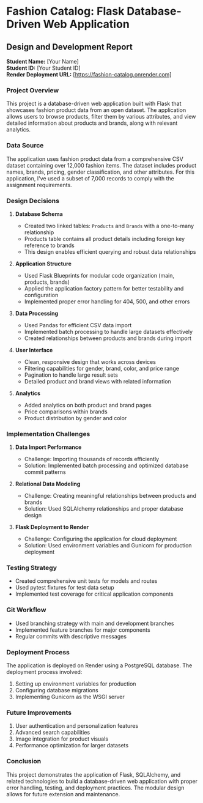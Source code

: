 # Fashion Catalog: Flask Database-Driven Web Application

## Design and Development Report

**Student Name:** [Your Name]  
**Student ID:** [Your Student ID]  
**Render Deployment URL:** [https://fashion-catalog.onrender.com]

### Project Overview

This project is a database-driven web application built with Flask that showcases fashion product data from an open dataset. The application allows users to browse products, filter them by various attributes, and view detailed information about products and brands, along with relevant analytics.

### Data Source

The application uses fashion product data from a comprehensive CSV dataset containing over 12,000 fashion items. The dataset includes product names, brands, pricing, gender classification, and other attributes. For this application, I've used a subset of 7,000 records to comply with the assignment requirements.

### Design Decisions

1. **Database Schema**
   - Created two linked tables: `Products` and `Brands` with a one-to-many relationship
   - Products table contains all product details including foreign key reference to brands
   - This design enables efficient querying and robust data relationships

2. **Application Structure**
   - Used Flask Blueprints for modular code organization (main, products, brands)
   - Applied the application factory pattern for better testability and configuration
   - Implemented proper error handling for 404, 500, and other errors

3. **Data Processing**
   - Used Pandas for efficient CSV data import
   - Implemented batch processing to handle large datasets effectively
   - Created relationships between products and brands during import

4. **User Interface**
   - Clean, responsive design that works across devices
   - Filtering capabilities for gender, brand, color, and price range
   - Pagination to handle large result sets
   - Detailed product and brand views with related information

5. **Analytics**
   - Added analytics on both product and brand pages
   - Price comparisons within brands
   - Product distribution by gender and color

### Implementation Challenges

1. **Data Import Performance**
   - Challenge: Importing thousands of records efficiently
   - Solution: Implemented batch processing and optimized database commit patterns

2. **Relational Data Modeling**
   - Challenge: Creating meaningful relationships between products and brands
   - Solution: Used SQLAlchemy relationships and proper database design

3. **Flask Deployment to Render**
   - Challenge: Configuring the application for cloud deployment
   - Solution: Used environment variables and Gunicorn for production deployment

### Testing Strategy

- Created comprehensive unit tests for models and routes
- Used pytest fixtures for test data setup
- Implemented test coverage for critical application components

### Git Workflow

- Used branching strategy with main and development branches
- Implemented feature branches for major components
- Regular commits with descriptive messages

### Deployment Process

The application is deployed on Render using a PostgreSQL database. The deployment process involved:

1. Setting up environment variables for production
2. Configuring database migrations
3. Implementing Gunicorn as the WSGI server

### Future Improvements

1. User authentication and personalization features
2. Advanced search capabilities
3. Image integration for product visuals
4. Performance optimization for larger datasets

### Conclusion

This project demonstrates the application of Flask, SQLAlchemy, and related technologies to build a database-driven web application with proper error handling, testing, and deployment practices. The modular design allows for future extension and maintenance.
